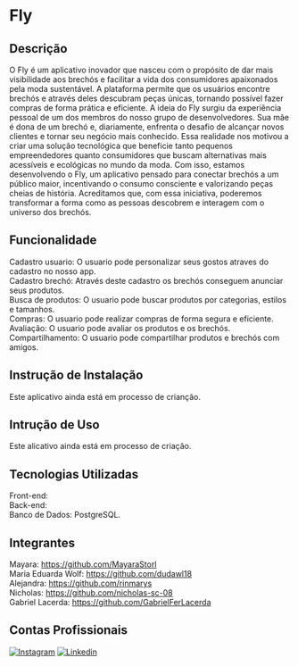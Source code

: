 # Fly
## Descrição
  O Fly é um aplicativo inovador que nasceu com o propósito de dar mais visibilidade aos brechós e facilitar a vida dos consumidores apaixonados pela moda sustentável. A plataforma permite que os usuários encontre brechós e através deles descubram peças únicas, tornando possível fazer compras de forma prática e eficiente.
  A ideia do Fly surgiu da experiência pessoal de um dos membros do nosso grupo de desenvolvedores. Sua mãe é dona de um brechó e, diariamente, enfrenta o desafio de alcançar novos clientes e tornar seu negócio mais conhecido. Essa realidade nos motivou a criar uma solução tecnológica que beneficie tanto pequenos empreendedores quanto consumidores que buscam alternativas mais acessíveis e ecológicas no mundo da moda.
  Com isso, estamos desenvolvendo o Fly, um aplicativo pensado para conectar brechós a um público maior, incentivando o consumo consciente e valorizando peças cheias de história. Acreditamos que, com essa iniciativa, poderemos transformar a forma como as pessoas descobrem e interagem com o universo dos brechós.

## Funcionalidade
  Cadastro usuario: O usuario pode personalizar seus gostos atraves do cadastro no nosso app.<br>
  Cadastro brechó: Através deste cadastro os brechós conseguem anunciar seus produtos.<br>
  Busca de produtos: O usuario pode buscar produtos por categorias, estilos e tamanhos.<br>
  Compras: O usuario pode realizar compras de forma segura e eficiente.<br>
  Avaliação: O usuario pode avaliar os produtos e os brechós.<br>
  Compartilhamento: O usuario pode compartilhar produtos e brechós com amigos.

## Instrução de Instalação
  Este aplicativo ainda está em processo de crianção.

## Intrução de Uso
  Este alicativo ainda está em processo de criação.

## Tecnologias Utilizadas
  Front-end:<br>
  Back-end:<br>
  Banco de Dados: PostgreSQL.

## Integrantes
Mayara: https://github.com/MayaraStorl <br>
Maria Eduarda Wolf: https://github.com/dudawl18 <br>
Alejandra: https://github.com/rinmarys <br>
Nicholas: https://github.com/nicholas-sc-08 <br>
Gabriel Lacerda: https://github.com/GabrielFerLacerda

## Contas Profissionais
[![Instagram](https://img.shields.io/badge/Instagram-E4405F?style=for-the-badge&logo=instagram&logoColor=white)](https://www.instagram.com/fly.circular/)
[![Linkedin](https://img.shields.io/badge/LinkedIn-0077B5?style=for-the-badge&logo=linkedin&logoColor=white)](https://www.linkedin.com/in/fly-circular-76a172352/?locale=pt_BR)


